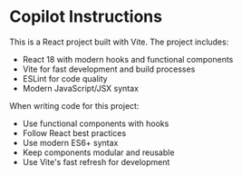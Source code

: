 # Copilot Instructions

<!-- Use this file to provide workspace-specific custom instructions to Copilot. For more details, visit https://code.visualstudio.com/docs/copilot/copilot-customization#_use-a-githubcopilotinstructionsmd-file -->

This is a React project built with Vite. The project includes:

- React 18 with modern hooks and functional components
- Vite for fast development and build processes
- ESLint for code quality
- Modern JavaScript/JSX syntax

When writing code for this project:
- Use functional components with hooks
- Follow React best practices
- Use modern ES6+ syntax
- Keep components modular and reusable
- Use Vite's fast refresh for development
